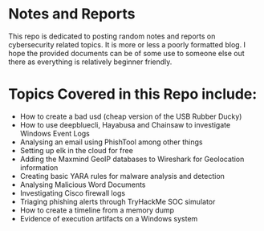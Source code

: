 # Notes and Reports
This repo is dedicated to posting random notes and reports on cybersecurity related topics. It is more or less a poorly formatted blog. I hope the provided documents can be of some use to someone else out there as everything is relatively beginner friendly. 

# Topics Covered in this Repo include:
- How to create a bad usd (cheap version of the USB Rubber Ducky)
- How to use deepbluecli, Hayabusa and Chainsaw to investigate Windows Event Logs
- Analysing an email using PhishTool among other things
- Setting up elk in the cloud for free
- Adding the Maxmind GeoIP databases to Wireshark for Geolocation information
- Creating basic YARA rules for malware analysis and detection
- Analysing Malicious Word Documents
- Investigating Cisco firewall logs
- Triaging phishing alerts through TryHackMe SOC simulator
- How to create a timeline from a memory dump
- Evidence of execution artifacts on a Windows system
